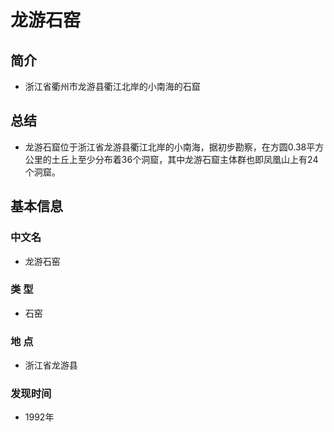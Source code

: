 # 龙游石窑
## 简介
- 浙江省衢州市龙游县衢江北岸的小南海的石窟
## 总结
- 龙游石窟位于浙江省龙游县衢江北岸的小南海，据初步勘察，在方圆0.38平方公里的土丘上至少分布着36个洞窟，其中龙游石窟主体群也即凤凰山上有24个洞窟。
## 基本信息
### 中文名
- 龙游石窑
### 类    型
- 石窑
### 地    点
- 浙江省龙游县
### 发现时间
- 1992年
